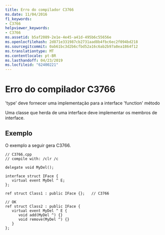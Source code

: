 ```yaml
---
title: Erro do compilador C3766
ms.date: 11/04/2016
f1_keywords:
- C3766
helpviewer_keywords:
- C3766
ms.assetid: b5af2089-2e1e-4e45-a41d-495b6c55656e
ms.openlocfilehash: 2d871e331987cb2731aad8b4fbc6ec2f094bd218
ms.sourcegitcommit: 0ab61bc3d2b6cfbd52a16c6ab2b97a8ea1864f12
ms.translationtype: MT
ms.contentlocale: pt-BR
ms.lasthandoff: 04/23/2019
ms.locfileid: "62400221"
---
```

# <a name="compiler-error-c3766"></a>Erro do compilador C3766

'type' deve fornecer uma implementação para a interface 'function' método

Uma classe que herda de uma interface deve implementar os membros de interface.

## <a name="example"></a>Exemplo

O exemplo a seguir gera C3766.

```
// C3766.cpp
// compile with: /clr /c

delegate void MyDel();

interface struct IFace {
   virtual event MyDel ^ E;
};

ref struct Class1 : public IFace {};   // C3766

// OK
ref struct Class2 : public IFace {
   virtual event MyDel ^ E {
      void add(MyDel ^) {}
      void remove(MyDel ^) {}
   }
};
```